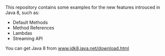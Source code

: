 This repository contains some examples for the new features introuced in Java 8, such as:

* Default Methods
* Method References
* Lambdas
* Streaming API

You can get Java 8 from www.jdk8.java.net/download.html

